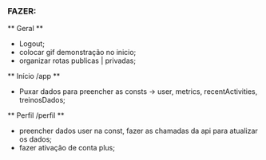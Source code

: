 ### FAZER:

** Geral **
- Logout;
- colocar gif demonstração no inicio;
- organizar rotas publicas | privadas;

** Início /app **
- Puxar dados para preencher as consts -> user, metrics, recentActivities, treinosDados;

** Perfil /perfil **
- preencher dados user na const, fazer as chamadas da api para atualizar os dados;
- fazer ativação de conta plus;